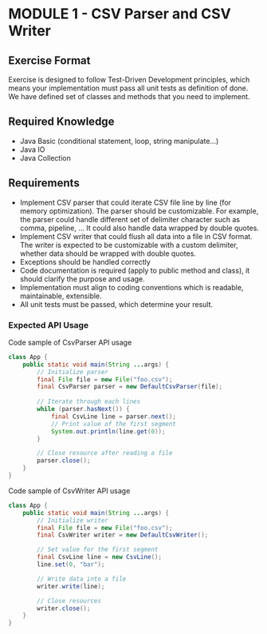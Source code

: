 # MODULE 1 - CSV Parser and CSV Writer

## Exercise Format
Exercise is designed to follow Test-Driven Development principles, which means your implementation
must pass all unit tests as definition of done. We have defined set of classes and methods that
you need to implement.

## Required Knowledge
- Java Basic (conditional statement, loop, string manipulate...) 
- Java IO
- Java Collection

## Requirements
- Implement CSV parser that could iterate CSV file line by line (for memory optimization). 
  The parser should be customizable. For example, the parser could handle different set of
  delimiter character such as comma, pipeline, ... It could also handle data wrapped by 
  double quotes.
- Implement CSV writer that could flush all data into a file in CSV format. The writer is
  expected to be customizable with a custom delimiter, whether data should be wrapped with
  double quotes.
- Exceptions should be handled correctly
- Code documentation is required (apply to public method and class), it should clarify the
  purpose and usage.
- Implementation must align to coding conventions which is readable, maintainable, extensible.
- All unit tests must be passed, which determine your result.

### Expected API Usage
Code sample of CsvParser API usage
```java
class App {
    public static void main(String ...args) {                                             
        // Initialize parser
        final File file = new File("foo.csv");
        final CsvParser parser = new DefaultCsvParser(file);
        
        // Iterate through each lines
        while (parser.hasNext()) {
            final CsvLine line = parser.next();
            // Print value of the first segment
            System.out.println(line.get(0));
        }

        // Close resource after reading a file
        parser.close();
    }
}
```

Code sample of CsvWriter API usage
```java
class App {
    public static void main(String ...args) {
        // Initialize writer
        final File file = new File("foo.csv");
        final CsvWriter writer = new DefaultCsvWriter();

        // Set value for the first segment
        final CsvLine line = new CsvLine();
        line.set(0, "bar");

        // Write data into a file
        writer.write(line);

        // Close resources
        writer.close();
    }
}
```